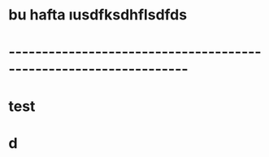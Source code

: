 # bu hafta ıusdfksdhflsdfds
# -----------------------------------------------------------------
# test
# d
